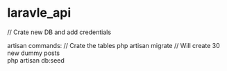 # laravle_api
// Crate new DB and add credentials
<div>
artisan commands:
// Crate the tables
php artisan migrate
// Will create 30 new dummy posts
</div>  
<div>
php artisan db:seed
</div>
